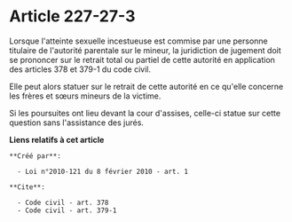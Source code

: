# Article 227-27-3

Lorsque l'atteinte sexuelle incestueuse est commise par une personne titulaire de l'autorité parentale sur le mineur, la
juridiction de jugement doit se prononcer sur le retrait total ou partiel de cette autorité en application des articles 378
et 379-1 du code civil. 

Elle peut alors statuer sur le retrait de cette autorité en ce qu'elle concerne les frères et sœurs mineurs de la victime. 

Si les poursuites ont lieu devant la cour d'assises, celle-ci statue sur cette question sans l'assistance des jurés.

**Liens relatifs à cet article**

	**Créé par**:

	  - Loi n°2010-121 du 8 février 2010 - art. 1

	**Cite**:

	  - Code civil - art. 378
	  - Code civil - art. 379-1
